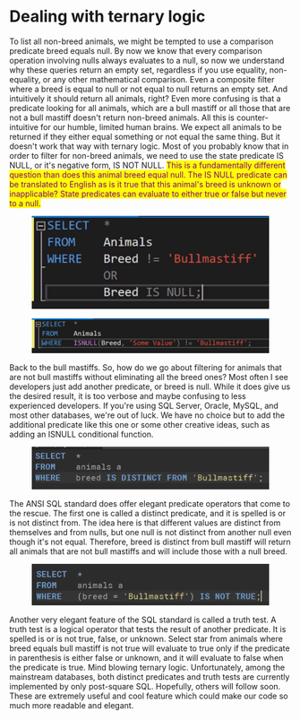 # Dealing with ternary logic

To list all non-breed animals, we might be tempted to use a comparison predicate breed equals null. By now we know that every comparison operation involving nulls always evaluates to a null, so now we understand why these queries return an empty set, regardless if you use equality, non-equality, or any other mathematical comparison. Even a composite filter where a breed is equal to null or not equal to null returns an empty set. And intuitively it should return all animals, right? Even more confusing is that a predicate looking for all animals, which are a bull mastiff or all those that are not a bull mastiff doesn't return non-breed animals. All this is counter-intuitive for our humble, limited human brains. We expect all animals to be returned if they either equal something or not equal the same thing. But it doesn't work that way with ternary logic. Most of you probably know that in order to filter for non-breed animals, we need to use the state predicate IS NULL, or it's negative form, IS NOT NULL. <mark style="color:purple;">This is a fundamentally different question than does this animal breed equal null. The IS NULL predicate can be translated to English as is it true that this animal's breed is unknown or inapplicable? State predicates can evaluate to either true or false but never to a null.</mark>&#x20;

<figure><img src="../../.gitbook/assets/image (15).png" alt=""><figcaption></figcaption></figure>

<figure><img src="../../.gitbook/assets/image (16).png" alt=""><figcaption></figcaption></figure>

Back to the bull mastiffs. So, how do we go about filtering for animals that are not bull mastiffs without eliminating all the breed ones? Most often I see developers just add another predicate, or breed is null. While it does give us the desired result, it is too verbose and maybe confusing to less experienced developers. If you're using SQL Server, Oracle, MySQL, and most other databases, we're out of luck. We have no choice but to add the additional predicate like this one or some other creative ideas, such as adding an ISNULL conditional function.&#x20;

<figure><img src="../../.gitbook/assets/image (17).png" alt=""><figcaption></figcaption></figure>

The ANSI SQL standard does offer elegant predicate operators that come to the rescue. The first one is called a distinct predicate, and it is spelled is or is not distinct from. The idea here is that different values are distinct from themselves and from nulls, but one null is not distinct from another null even though it's not equal. Therefore, breed is distinct from bull mastiff will return all animals that are not bull mastiffs and will include those with a null breed.&#x20;

<figure><img src="../../.gitbook/assets/image (18).png" alt=""><figcaption></figcaption></figure>

Another very elegant feature of the SQL standard is called a truth test. A truth test is a logical operator that tests the result of another predicate. It is spelled is or is not true, false, or unknown. Select star from animals where breed equals bull mastiff is not true will evaluate to true only if the predicate in parenthesis is either false or unknown, and it will evaluate to false when the predicate is true. Mind blowing ternary logic. Unfortunately, among the mainstream databases, both distinct predicates and truth tests are currently implemented by only post-square SQL. Hopefully, others will follow soon. These are extremely useful and cool feature which could make our code so much more readable and elegant.&#x20;
